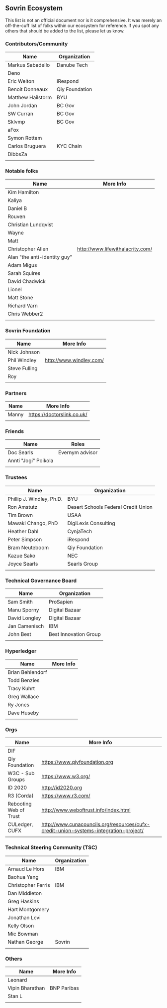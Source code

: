 ## Sovrin Ecosystem

This list is not an official document nor is it comprehensive. It was merely an off-the-cuff list of folks within our ecosystem for reference. If you spot any others that should be added to the list, please let us know.

### Contributors/Community

| Name | Organization |
| --- | --- |
| Markus Sabadello | Danube Tech  |
| Deno |   |
|Eric Welton   |  	iRespond  |
| Benoit Donneaux  | Qiy Foundation  |
|Matthew Hailstorm   |BYU   |
|John Jordan   |BC Gov   |
|SW Curran   |BC Gov   |
|Sklvmp   |BC Gov   |
|aFox   |   |
|Symon Rottem   |   |
|Carlos Bruguera   | KYC Chain  |
| DibbsZa  |   |
|   |   |

### Notable folks

| Name | More Info |
| --- | --- |
| Kim Hamilton |   |
| Kaliya  |   |
| Daniel B  |   |
|Rouven   |   |
|Christian Lundqvist   |   |
|Wayne   |   |
| Matt  |   |
|Christopher Allen   |http://www.lifewithalacrity.com/   |
|Alan "the anti-identity guy"   |   |
|Adam Migus   |   |
|Sarah Squires  |   |
|David Chadwick   |   |
|Lionel   |   |
| Matt Stone  |   |
| Richard Varn  |   |
|Chris Webber2   |   |
|   |   |

### Sovrin Foundation

| Name | More Info |
| --- | --- |
| Nick Johnson |   |
|Phil Windley   | http://www.windley.com/  |
| Steve Fulling  |   |
| Roy  |   |
|   |   |

### Partners

| Name | More Info |
| --- | --- |
|Manny | 	https://doctorslink.co.uk/   |
|   |   |

### Friends

| Name | Roles|
| --- | --- |
| Doc Searls |Evernym advisor   |
|Annti "Jogi" Poikola   |   |
|   |   |

### Trustees

| Name | Organization |
| --- | --- |
| Phillip J. Windley, Ph.D. | BYU  |
|Ron Amstutz   |  	Desert Schools Federal Credit Union  |
| Tim Brown  | USAA  |
| Mawaki Chango, PhD  |  	DigiLexis Consulting  |
|Heather Dahl   | CynjaTech  |
| Peter Simpson  |iRespond   |
|Bram Neuteboom   |Qiy Foundation   |
|Kazue Sako   |NEC   |
|Joyce Searls   |Searls Group   |
|   |   |

### Technical Governance Board

| Name | Organization |
| --- | --- |
| Sam Smith | ProSapien  |
| Manu Sporny  |Digital Bazaar   |
|David Longley   | Digital Bazaar  |
| Jan Camenisch  |  	IBM  |
| John Best  | Best Innovation Group  |
|   |   |

### Hyperledger

| Name | More Info |
| --- | --- |
| Brian Behlendorf |   |
| Todd Benzies  |   |
| Tracy Kuhrt  |   |
| Greg Wallace  |   |
| Ry Jones  |   |
| Dave Huseby  |   |
|   |   |

### Orgs

| Name | More Info |
| --- | --- |
| DIF |   |
| Qiy Foundation  | https://www.qiyfoundation.org  |
| W3C - Sub Groups  | https://www.w3.org/  |
| ID 2020  | http://id2020.org  |
|R3 (Corda)   | https://www.r3.com/  |
|Rebooting Web of Trust   |http://www.weboftrust.info/index.html   |
| CULedger, CUFX  |http://www.cunacouncils.org/resources/cufx-credit-union-systems-integration-project/   |
|   |   |

### Technical Steering Community (TSC)

| Name | Organization |
| --- | --- |
| Arnaud Le Hors|  	IBM  |
| Baohua Yang  |   |
|  Christopher Ferris | IBM  |
| Dan Middleton  |   |
| Greg Haskins  |   |
| Hart Montgomery  |   |
| Jonathan Levi   |   |
| Kelly Olson  |   |
| Mic Bowman  |   |
| Nathan George  |  	Sovrin  |
|   |   |

### Others

| Name | More Info|
| --- | --- |
| Leonard |   |
| Vipin Bharathan  | BNP Paribas  |
|  Stan L |   |
|   |   |
